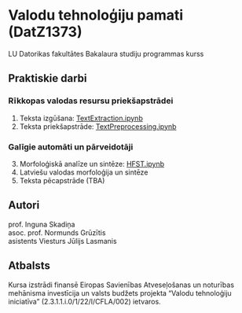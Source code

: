# Valodu tehnoloģiju pamati (DatZ1373)

LU Datorikas fakultātes Bakalaura studiju programmas kurss

## Praktiskie darbi

### Rīkkopas valodas resursu priekšapstrādei

1. Teksta izgūšana: [TextExtraction.ipynb](notebooks/TextExtraction.ipynb)
2. Teksta priekšapstrāde: [TextPreprocessing.ipynb](notebooks/TextPreprocessing.ipynb)

### Galīgie automāti un pārveidotāji

3. Morfoloģiskā analīze un sintēze: [HFST.ipynb](notebooks/hfst.ipynb)
4. Latviešu valodas morfoloģija un sintēze
5. Teksta pēcapstrāde (TBA)

## Autori

prof. Inguna Skadiņa\
asoc. prof. Normunds Grūzītis\
asistents Viesturs Jūlijs Lasmanis

## Atbalsts

Kursa izstrādi finansē Eiropas Savienības Atveseļošanas un noturības mehānisma investīcija un valsts budžets projekta “Valodu tehnoloģiju iniciatīva” (2.3.1.1.i.0/1/22/I/CFLA/002) ietvaros.
